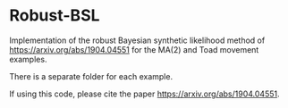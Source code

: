 # Robust-BSL
Implementation of the robust Bayesian synthetic likelihood method of https://arxiv.org/abs/1904.04551 for the MA(2) and Toad movement examples. 

There is a separate folder for each example.

If using this code, please cite the paper https://arxiv.org/abs/1904.04551.
